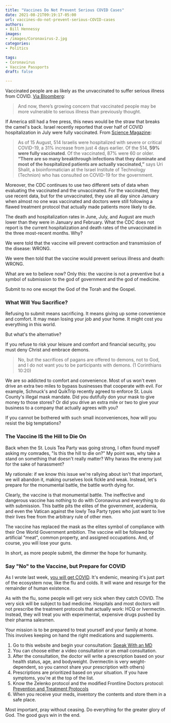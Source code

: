 ```yaml
---
title: "Vaccines Do Not Prevent Serious COVID Cases"
date: 2021-08-21T09:19:17-05:00
url: vaccines-do-not-prevent-serious-COVID-cases
authors: 
- Bill Hennessy
images: 
- /images/Coronavirus-2.jpg
categories: 
- Politics

tags: 
- Coronavirus
- Vaccine Passports
draft: false

---
```


Vaccinated people are as likely as the unvaccinated to suffer serious illness from COVID. [Via Bloomberg](https://www.bloomberg.com/news/articles/2021-08-21/science-can-t-keep-up-with-virus-creating-worry-for-vaccinated):

> And now, there’s growing concern that vaccinated people may be more vulnerable to serious illness than previously thought.

If America still had a free press, this news would be the straw that breaks the camel's back. Israel recently reported that over half of COVID hospitalization in July were fully vaccinated. From [Science Magazine](https://www.sciencemag.org/news/2021/08/grim-warning-israel-vaccination-blunts-does-not-defeat-delta):

> As of 15 August, 514 Israelis were hospitalized with severe or critical COVID-19, a 31% increase from just 4 days earlier. Of the 514, **59% were fully vaccinated**. Of the vaccinated, 87% were 60 or older. **“There are so many breakthrough infections that they dominate and most of the hospitalized patients are actually vaccinated,”** says Uri Shalit, a bioinformatician at the Israel Institute of Technology (Technion) who has consulted on COVID-19 for the government.

Moreover, the CDC continues to use two different sets of data when evaluating the vaccinated and the unvaccinated. For the vaccinated, they use recent data, but for the unvaccinated, they use all day since January when almost no one was vaccinated and doctors were still following a flawed treatment protocol that actually made patients more likely to die. 

The death and hospitalization rates in June, July, and August are much lower than they were in January and February. What the CDC does not report is the current hospitalization and death rates of the unvaccinated in the three most-recent months. Why? 

We were told that the vaccine will prevent contraction and transmission of the disease: WRONG.

We were then told that the vaccine would prevent serious illness and death: WRONG.

What are we to believe now? Only this: the vaccine is not a preventive but a symbol of submission to the god of government and the god of medicine. 

Submit to no one except the God of the Torah and the Gospel. 

### What Will You Sacrifice?

Refusing to submit means sacrificing. It means giving up some convenience and comfort. It may mean losing your job and your home. It might cost you everything in this world.

But what's the alternative? 

If you refuse to risk your leisure and comfort and financial security, you must deny Christ and embrace demons.

> No, but the sacrifices of pagans are offered to demons, not to God, and I do not want you to be participants with demons. (1 Corinthians 10:20)

We are so addicted to comfort and convenience. Most of us won't even drive an extra two miles to bypass businesses that cooperate with evil. For example, Schnuck's and QuikTrip recently agreed to enforce St. Louis County's illegal mask mandate. Did you dutifully don your mask to give money to those stores? Or did you drive an extra mile or two to give your business to a company that actually agrees with you?

If you cannot be bothered with such small inconveniences, how will you resist the big temptations? 

### The Vaccine IS the Hill to Die On

Back when the St. Louis Tea Party was going strong, I often found myself asking my comrades, "Is this the hill to die on?" My point was, why take a stand on something that doesn't really matter? Why harass the enemy just for the sake of harassment? 

My rationale: if we know this issue we're rallying about isn't that important, we will abandon it, making ourselves look fickle and weak. Instead, let's prepare for the monumental battle, the battle worth dying for. 

Clearly, the vaccine is that monumental battle. The ineffective and dangerous vaccine has nothing to do with Coronavirus and everything to do with submission. This battle pits the elites of the government, academia, and even the Vatican against the lowly Tea Party types who just want to live their lives free from the arbitrary rule of other men. 

The vaccine has replaced the mask as the elites symbol of compliance with their One World Government ambition. The vaccine will be followed by artificial "meat", common property, and assigned occupations. And, of course, you will lose your guns. 

In short, as more people submit, the dimmer the hope for humanity.

### Say "No" to the Vaccine, but Prepare for COVID

As I wrote last week, [you will get COVID](https://www.hennessysview.com/covid-personal-responsibility/). It's endemic, meaning it's just part of the ecosystem now, like the flu and colds. It will wane and resurge for the remainder of human existence. 

As with the flu, some people will get very sick when they catch COVID. The very sick will be subject to bad medicine. Hospitals and most doctors will not prescribe the treatment protocols that actually work: HCQ or Ivermectin. Instead, they will treat you with experimental, expensive drugs pushed by their pharma salesmen. 

Your mission is to be prepared to treat yourself and your family at home. This involves keeping on hand the right medications and supplements. 

1. Go to this website and begin your consultation: [Speak With an MD](https://speakwithanmd.com/americasfrontlinedoctors/)
2. You can choose either a video consultation or an email consultation. 
3. After the consultation, the doctor will write a prescription based on your health status, age, and bodyweight. (Ivermectin is very weight-dependent, so you cannot share your prescription with others)
4. Prescriptions are prioritized based on your situation. If you have symptoms, you're at the top of the list. 
5. Know the Zelenko protocol and the modified Frontline Doctors  protocol: [Prevention and Treatment Protocols](https://americasfrontlinedoctors.org/treatments/hydroxychloroquine/treatment-protocols/)
6. When you receive your meds, inventory the contents and store them in a safe place.

Most important, pray without ceasing. Do everything for the greater glory of God. The good guys win in the end. 

